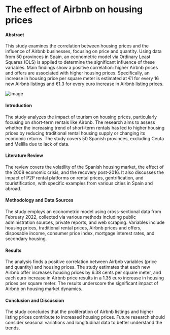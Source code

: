 # The effect of Airbnb on housing prices

#### Abstract
This study examines the correlation between housing prices and the influence of Airbnb businesses, focusing on price and quantity. Using data from 50 provinces in Spain, an econometric model via Ordinary Least Squares (OLS) is applied to determine the significant influence of these variables. Main findings show a positive correlation: higher Airbnb prices and offers are associated with higher housing prices. Specifically, an increase in housing price per square meter is estimated at €1 for every 16 new Airbnb listings and €1.3 for every euro increase in Airbnb listing prices.

![image](https://github.com/EduardNoord/Econometric-study.-Impact-of-the-tourist-accommodation-on-the-residential-rent/assets/172923744/0a1130ba-7612-4c55-ae7d-50de0514928e)

#### Introduction
The study analyzes the impact of tourism on housing prices, particularly focusing on short-term rentals like Airbnb. The research aims to assess whether the increasing trend of short-term rentals has led to higher housing prices by reducing traditional rental housing supply or changing its economic returns. The study covers 50 Spanish provinces, excluding Ceuta and Melilla due to lack of data.

#### Literature Review
The review covers the volatility of the Spanish housing market, the effect of the 2008 economic crisis, and the recovery post-2016. It also discusses the impact of P2P rental platforms on rental prices, gentrification, and touristification, with specific examples from various cities in Spain and abroad.

#### Methodology and Data Sources
The study employs an econometric model using cross-sectional data from February 2022, collected via various methods including public administration sources, private reports, and web scraping. Variables include housing prices, traditional rental prices, Airbnb prices and offers, disposable income, consumer price index, mortgage interest rates, and secondary housing.

#### Results
The analysis finds a positive correlation between Airbnb variables (price and quantity) and housing prices. The study estimates that each new Airbnb offer increases housing prices by 6.38 cents per square meter, and each euro increase in Airbnb price results in a 1.35 euro increase in housing prices per square meter. The results underscore the significant impact of Airbnb on housing market dynamics.

#### Conclusion and Discussion
The study concludes that the proliferation of Airbnb listings and higher listing prices contribute to increased housing prices. Future research should consider seasonal variations and longitudinal data to better understand the trends.

